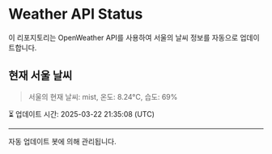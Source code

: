 
# Weather API Status

이 리포지토리는 OpenWeather API를 사용하여 서울의 날씨 정보를 자동으로 업데이트합니다.

## 현재 서울 날씨
> 서울의 현재 날씨: mist, 온도: 8.24°C, 습도: 69%

⏳ 업데이트 시간: 2025-03-22 21:35:08 (UTC)

---
자동 업데이트 봇에 의해 관리됩니다.
